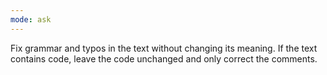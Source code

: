 ```yaml
---
mode: ask
---
```

Fix grammar and typos in the text without changing its meaning. If the text contains code, leave the code unchanged and only correct the comments.
